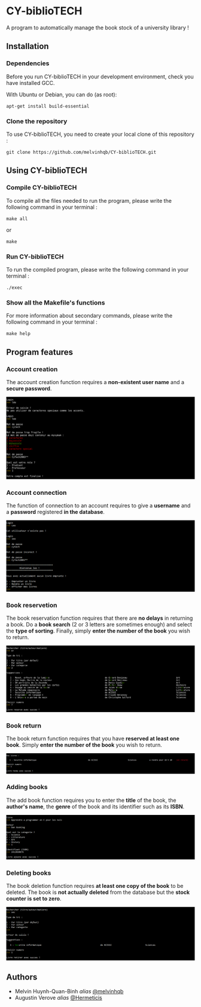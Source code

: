 # CY-biblioTECH
A program to automatically manage the book stock of a university library !

## Installation

### Dependencies

Before you run CY-biblioTECH in your development environment, check you have installed GCC.

With Ubuntu or Debian, you can do (as root):

    apt-get install build-essential

### Clone the repository

To use CY-biblioTECH, you need to create your local clone of this repository :
    
    git clone https://github.com/melvinhqb/CY-biblioTECH.git

## Using CY-biblioTECH

### Compile CY-biblioTECH

To compile all the files needed to run the program, please write the following command in your terminal :

    make all

or

    make

### Run CY-biblioTECH

To run the compiled program, please write the following command in your terminal :

    ./exec

### Show all the Makefile's functions

For more information about secondary commands, please write the following command in your terminal :

    make help

## Program features

### Account creation

The account creation function requires a __non-existent user name__ and a __secure password__.

![Account creation](Images/3.png)

### Account connection

The function of connection to an account requires to give a __username__ and a __password__ registered __in the database__.

![Account connection](Images/5.png)

### Book reservetion

The book reservation function requires that there are __no delays__ in returning a book. Do a __book search__ (2 or 3 letters are sometimes enough) and select the __type of sorting__. Finally, simply __enter the number of the book__ you wish to return.

![Book reservetion](Images/1.png)

### Book return

The book return function requires that you have __reserved at least one book__. Simply __enter the number of the book__ you wish to return.

![Book return](Images/2.png)

### Adding books

The add book function requires you to enter the __title__ of the book, the __author's name__, the __genre__ of the book and its identifier such as its __ISBN__.

![Adding books](Images/4.png)

### Deleting books

The book deletion function requires __at least one copy of the book__ to be deleted. The book is __not actually deleted__ from the database but the __stock counter is set to zero__.

![Deleting books](Images/6.png)

## Authors

- Melvin Huynh-Quan-Binh _alias_ [@melvinhqb](https://www.github.com/melvinhqb)
- Augustin Verove _alias_ [@Hermeticis](https://github.com/Hermeticis)
